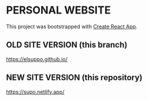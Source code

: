 # PERSONAL WEBSITE

This project was bootstrapped with [Create React App](https://github.com/facebook/create-react-app).

## OLD SITE VERSION (this branch)
https://elsuppo.github.io/

## NEW SITE VERSION (this repository)
https://supo.netlify.app/
